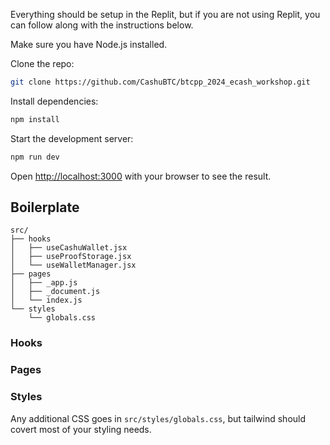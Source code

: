 Everything should be setup in the Replit, but if you are not using Replit, you can follow along with the instructions below.

Make sure you have Node.js installed.

Clone the repo:

```bash
git clone https://github.com/CashuBTC/btcpp_2024_ecash_workshop.git
```

Install dependencies:

```bash
npm install
```

Start the development server:

```bash
npm run dev
```

Open [http://localhost:3000](http://localhost:3000) with your browser to see the result.

## Boilerplate

```
src/
├── hooks
│   ├── useCashuWallet.jsx
│   ├── useProofStorage.jsx
│   └── useWalletManager.jsx
├── pages
│   ├── _app.js
│   ├── _document.js
│   └── index.js
└── styles
    └── globals.css
```

### Hooks

### Pages

### Styles

Any additional CSS goes in `src/styles/globals.css`, but tailwind should covert most of your styling needs.
